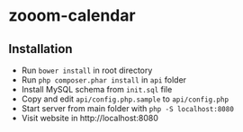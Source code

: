 # zooom-calendar

## Installation

  - Run `bower install` in root directory
  - Run `php composer.phar install` in `api` folder
  - Install MySQL schema from `init.sql` file
  - Copy and edit `api/config.php.sample` to `api/config.php`
  - Start server from main folder with `php -S localhost:8080`
  - Visit website in http://localhost:8080
